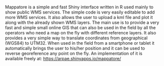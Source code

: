 Mappatore is a simple and fast Shiny interface written in R used mainly to
      show public WMS services. The simple code is very easily editable to add
      more WMS services. It also allows the user to upload a kml file and plot
      it along with the already shown WMS layers. The main use is to provide a
      very fast and simple small online GIS that can also be used in the field
      by all the operators who need a map on the fly with different reference
      layers. It also provides a very simple way to translate coordinates from
      geographical (WGS84) to UTM32. When used in the field from a smartphone or
      tablet it automatically brings the user to his/her position and it can be
      used to reverse georeference any point on the fly. An implementation of it
      is available freely at: https://arpae.shinyapps.io/mappatore/
